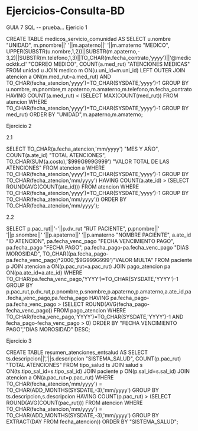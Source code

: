 # Ejercicios-Consulta-BD
GUIA 7 SQL
-- prueba... 
Ejericio 1

CREATE TABLE medicos_servicio_comunidad
AS SELECT u.nombre "UNIDAD",
                       m.pnombre||' '||m.apaterno||' '||m.amaterno "MEDICO",
                       UPPER(SUBSTR(u.nombre,1,2))||SUBSTR(m.apaterno,- 3,2)||SUBSTR(m.telefono,1,3)||TO_CHAR(m.fecha_contrato,'yyyy')||'@medicocktk.cl' "CORREO MEDICO",
                       COUNT(a.med_rut) "ATENCIONES MEDICAS"
FROM unidad u JOIN medico m
ON(u.uni_id=m.uni_id)
LEFT OUTER JOIN atencion a
ON(m.med_rut=a.med_rut)
AND TO_CHAR(fecha_atencion,'yyyy')=TO_CHAR(SYSDATE,'yyyy')-1
GROUP BY u.nombre, m.pnombre,m.apaterno,m.amaterno,m.telefono,m.fecha_contrato
HAVING COUNT(a.med_rut) < (SELECT MAX(COUNT(med_rut))
                                                          FROM atencion
                                                          WHERE TO_CHAR(fecha_atencion,'yyyy')=TO_CHAR(SYSDATE,'yyyy')-1
                                                          GROUP BY med_rut)
ORDER BY "UNIDAD",m.apaterno,m.amaterno;

Ejercicio 2

2.1

SELECT TO_CHAR(a.fecha_atencion,'mm/yyyy') "MES Y AÑO",
                 COUNT(a.ate_id) "TOTAL ATENCIONES",
                 TO_CHAR(SUM(a.costo),'$999G999G999') "VALOR TOTAL DE LAS ATENCIONES"
FROM atencion a
WHERE TO_CHAR(fecha_atencion,'yyyy')=TO_CHAR(SYSDATE,'yyyy')-1
GROUP BY TO_CHAR(fecha_atencion,'mm/yyyy')
HAVING COUNT(a.ate_id) > (SELECT ROUND(AVG(COUNT(ate_id)))
                                                     FROM atencion
                                                     WHERE TO_CHAR(fecha_atencion,'yyyy')=TO_CHAR(SYSDATE,'yyyy')-1
                                                     GROUP BY TO_CHAR(fecha_atencion,'mm/yyyy'))
ORDER BY TO_CHAR(fecha_atencion,'mm/yyyy');

2.2

SELECT p.pac_rut||'-'||p.dv_rut "RUT PACIENTE",
                p.pnombre||' '||p.snombre||' '||p.apaterno||' '||p.amaterno "NOMBRE PACIENTE",
                a.ate_id "ID ATENCION",
                pa.fecha_venc_pago "FECHA VENCIMIENTO PAGO",
                pa.fecha_pago "FECHA PAGO",
                pa.fecha_pago-pa.fecha_venc_pago "DIAS MOROSIDAD",
                TO_CHAR((pa.fecha_pago-pa.fecha_venc_pago)*2000,'$9G999G999')"VALOR MULTA"
FROM paciente p JOIN atencion a
ON(p.pac_rut=a.pac_rut)
JOIN pago_atencion pa
ON(pa.ate_id=a.ate_id)
WHERE TO_CHAR(pa.fecha_venc_pago,'YYYY')=TO_CHAR(SYSDATE,'YYYY')-1
GROUP BY p.pac_rut,p.dv_rut,p.pnombre,p.snombre,p.apaterno,p.amaterno,a.ate_id,pa.fecha_venc_pago,pa.fecha_pago
HAVING pa.fecha_pago-pa.fecha_venc_pago > (SELECT ROUND(AVG(fecha_pago-fecha_venc_pago))
                                                                                  FROM pago_atencion
                                                                                  WHERE TO_CHAR(fecha_venc_pago,'YYYY')=TO_CHAR(SYSDATE,'YYYY')-1
                                                                                  AND fecha_pago-fecha_venc_pago > 0)
ORDER BY "FECHA VENCIMIENTO PAGO","DIAS MOROSIDAD" DESC;

Ejercicio 3

CREATE TABLE resumen_atenciones_entsalud
AS SELECT ts.descripcion||','||s.descripcion "SISTEMA_SALUD",
                COUNT(p.pac_rut) "TOTAL ATENCIONES"
FROM tipo_salud ts JOIN salud s
ON(ts.tipo_sal_id=s.tipo_sal_id)
JOIN paciente p
ON(p.sal_id=s.sal_id)
JOIN atencion a
ON(a.pac_rut=p.pac_rut)
WHERE TO_CHAR(fecha_atencion,'mm/yyyy') = TO_CHAR(ADD_MONTHS(SYSDATE,-3),'mm/yyyy')
GROUP BY ts.descripcion,s.descripcion
HAVING COUNT(p.pac_rut) > (SELECT ROUND(AVG(COUNT(pac_rut)))
                                                        FROM atencion
                                                        WHERE TO_CHAR(fecha_atencion,'mm/yyyy') = TO_CHAR(ADD_MONTHS(SYSDATE,-3),'mm/yyyy')
                                                        GROUP BY EXTRACT(DAY FROM fecha_atencion))
ORDER BY "SISTEMA_SALUD";
